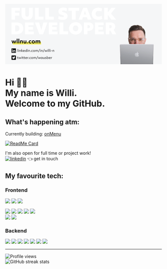 ![alt text](./readme-banner.png)
<br/>

# Hi 👋🏼 <br/> My name is Willi. <br/>Welcome to my GitHub.

## **What's happening atm:**

Currently building: [onMenu](on-menu.de)

[![ReadMe Card](https://github-readme-stats.vercel.app/api/pin/?username=willi-nuechterlein&repo=on-menu)](https://github.com/anuraghazra/github-readme-stats)

I'm also open for full time or project work!\
[<img src='https://cdn.jsdelivr.net/npm/simple-icons@3.0.1/icons/linkedin.svg' alt='linkedin' height='40'>](https://www.linkedin.com/in/willi-n/)
👈 get in touch

<!-- Currently working on: -->

## **My favourite tech:**

<h3>Frontend</h3>

![](https://img.shields.io/badge/-React-45b8d8?style=flat-square&logo=react&logoColor=white)
![](https://img.shields.io/badge/-Gatsby-663399?style=flat-square&logo=Gatsby&logoColor=white)
![](https://img.shields.io/badge/-mobX-FB7A24?style=flat-square&l&logoColor=white)

<!-- ![](https://img.shields.io/badge/-Vue.js-38B2AC?style=flat-square&logo=Vue.js&logoColor=white)\ -->

![](https://img.shields.io/badge/-Styled_Components-db7092?style=flat-square&logo=styled-components&logoColor=white)
![](https://img.shields.io/badge/-TailwindCSS-38B2A8?style=flat-square&logo=Tailwind-CSS&logoColor=white)
![](https://img.shields.io/badge/-Sass-CC6699?style=flat-square&logo=Sass&logoColor=white)
![](https://img.shields.io/badge/-MaterialUI-0081CB?style=flat-square&logo=Material-UI&logoColor=white)
![](https://img.shields.io/badge/CSS3-1572B6?style=flat-square&logo=CSS3&logoColor=white)\
![](https://img.shields.io/badge/JavaScript-F7DF1E?style=flat-square&logo=JavaScript&logoColor=black)
![](https://img.shields.io/badge/jQuery-0769AD?style=flat-square&logo=jQuery&logoColor=white)

<h3>Backend</h3>

![](https://img.shields.io/badge/-Nodejs-43853d?style=flat-square&logo=Node.js&logoColor=white)
![](https://img.shields.io/badge/-Express.js-4B8BF5?style=flat-square&logo=JavaScript&logoColor=white)
![](https://img.shields.io/badge/-PostgreSQL-336791?style=flat-square&logo=PostgreSQL&logoColor=white)
![](https://img.shields.io/badge/-AmazonAWS-232F3E?style=flat-square&logo=Amazon-AWS&logoColor=white)
![](https://img.shields.io/badge/-Netlify-00C7B7?style=flat-square&logo=Netlify&logoColor=white)
![](https://img.shields.io/badge/-Servlerles-FD5750?style=flat-square&logo=Serverless&logoColor=white)
![](https://img.shields.io/badge/-Redis-DC382D?style=flat-square&logo=Redis&logoColor=white)
<br/>

---

![Profile views](https://gpvc.arturio.dev/willi-nuechterlein)\
![GitHub streak stats](https://github-readme-streak-stats.herokuapp.com/?user=willi-nuechterlein)
